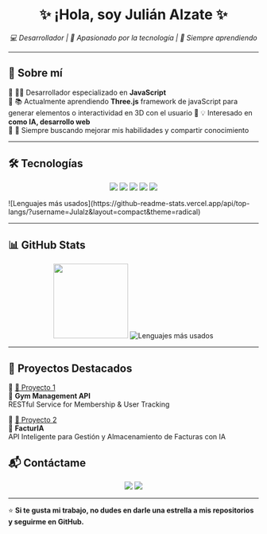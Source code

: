 <h1 align="center">✨ ¡Hola, soy Julián Alzate ✨</h1>

<p align="center">
  <em>💻 Desarrollador | 🚀 Apasionado por la tecnología | 🎯 Siempre aprendiendo</em>
</p>

---

## 📌 Sobre mí  
🔹 👨‍💻 Desarrollador especializado en **JavaScript**  
🔹 📚 Actualmente aprendiendo **Three.js** framework de javaScript para generar elementos o interactividad en 3D con el usuario
🔹 💡 Interesado en **como IA, desarrollo web**  
🔹 🎯 Siempre buscando mejorar mis habilidades y compartir conocimiento  

---

## 🛠️ Tecnologías  
<p align="center">
  <img src="https://img.shields.io/badge/-JavaScript-F7DF1E?style=for-the-badge&logo=javascript&logoColor=black" />
  <img src="https://img.shields.io/badge/-Python-3776AB?style=for-the-badge&logo=python&logoColor=white" />
  <img src="https://img.shields.io/badge/-React-61DAFB?style=for-the-badge&logo=react&logoColor=black" />
  <img src="https://img.shields.io/badge/-Node.js-339933?style=for-the-badge&logo=node.js&logoColor=white" />
  <img src="https://img.shields.io/badge/-Git-F05032?style=for-the-badge&logo=git&logoColor=white" />
  
</p>
![Lenguajes más usados](https://github-readme-stats.vercel.app/api/top-langs/?username=Julalz&layout=compact&theme=radical)


---

## 📊 GitHub Stats  
<p align="center">
  <img src="https://github-readme-stats.vercel.app/api?username=Julalz&show_icons=true&theme=tokyonight" height="150px"/>
  <img src="https://github-readme-stats.vercel.app/api/top-langs/?username=Julalz&layout=compact&theme=radical" alt="Lenguajes más usados"/>
</p>


---


## 🚀 Proyectos Destacados  

🔹 [📌 Proyecto 1](https://github.com/Julalz/app-para-el-entrenamiento)  
💪 **Gym Management API**  
RESTful Service for Membership & User Tracking  

🔹 [📌 Proyecto 2](https://github.com/Dimicu/FacturIA)  
🤖 **FacturIA**  
API Inteligente para Gestión y Almacenamiento de Facturas con IA  

## 📬 Contáctame  
<p align="center">
  <a href="https://www.linkedin.com/in/julianalz//"><img src="https://img.shields.io/badge/-LinkedIn-blue?style=for-the-badge&logo=linkedin" /></a>
  <a href="mailto:julian942@hotmail.com"><img src="https://img.shields.io/badge/-Email-D14836?style=for-the-badge&logo=gmail&logoColor=white" /></a>
</p>

---

⭐ **Si te gusta mi trabajo, no dudes en darle una estrella a mis repositorios y seguirme en GitHub.**  
